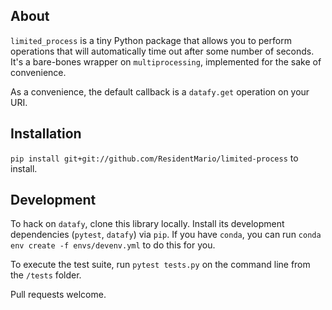 ## About

`limited_process` is a tiny Python package that allows you to perform operations that will automatically time 
out after some number of seconds. It's a bare-bones wrapper on `multiprocessing`, implemented for the sake of 
convenience.

As a convenience, the default callback is a `datafy.get` operation on your URI.

## Installation
`pip install git+git://github.com/ResidentMario/limited-process` to install.

## Development

To hack on `datafy`, clone this library locally. Install its development dependencies (`pytest`, `datafy`) via 
`pip`. If you have `conda`, you can run `conda env create -f envs/devenv.yml` to do this for you.

To execute the test suite, run `pytest tests.py` on the command line from the `/tests` folder.

Pull requests welcome.